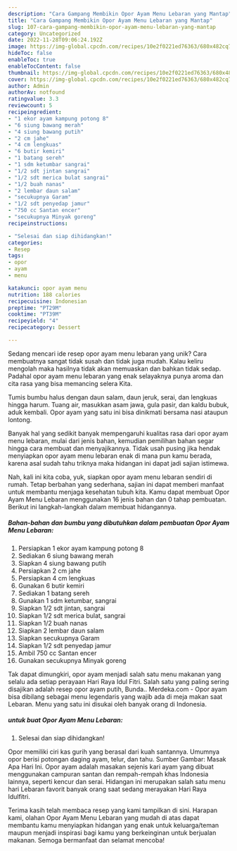 ```yaml
---
description: "Cara Gampang Membikin Opor Ayam Menu Lebaran yang Mantap"
title: "Cara Gampang Membikin Opor Ayam Menu Lebaran yang Mantap"
slug: 107-cara-gampang-membikin-opor-ayam-menu-lebaran-yang-mantap
category: Uncategorized
date: 2022-11-28T09:06:24.192Z
image: https://img-global.cpcdn.com/recipes/10e2f0221ed76363/680x482cq70/opor-ayam-menu-lebaran-foto-resep-utama.jpg
hideToc: false
enableToc: true
enableTocContent: false
thumbnail: https://img-global.cpcdn.com/recipes/10e2f0221ed76363/680x482cq70/opor-ayam-menu-lebaran-foto-resep-utama.jpg
cover: https://img-global.cpcdn.com/recipes/10e2f0221ed76363/680x482cq70/opor-ayam-menu-lebaran-foto-resep-utama.jpg
author: Admin
authorAv: notfound
ratingvalue: 3.3
reviewcount: 5
recipeingredient:
- "1 ekor ayam kampung potong 8"
- "6 siung bawang merah"
- "4 siung bawang putih"
- "2 cm jahe"
- "4 cm lengkuas"
- "6 butir kemiri"
- "1 batang sereh"
- "1 sdm ketumbar sangrai"
- "1/2 sdt jintan sangrai"
- "1/2 sdt merica bulat sangrai"
- "1/2 buah nanas"
- "2 lembar daun salam"
- "secukupnya Garam"
- "1/2 sdt penyedap jamur"
- "750 cc Santan encer"
- "secukupnya Minyak goreng"
recipeinstructions:

- "Selesai dan siap dihidangkan!"
categories:
- Resep
tags:
- opor
- ayam
- menu

katakunci: opor ayam menu 
nutrition: 188 calories
recipecuisine: Indonesian
preptime: "PT29M"
cooktime: "PT39M"
recipeyield: "4"
recipecategory: Dessert

---
```





Sedang mencari ide resep opor ayam menu lebaran yang unik? Cara membuatnya sangat tidak susah dan tidak juga mudah. Kalau keliru mengolah maka hasilnya tidak akan memuaskan dan bahkan tidak sedap. Padahal opor ayam menu lebaran yang enak selayaknya punya aroma dan cita rasa yang bisa memancing selera Kita.





Tumis bumbu halus dengan daun salam, daun jeruk, serai, dan lengkuas hingga harum. Tuang air, masukkan asam jawa, gula pasir, dan kaldu bubuk, aduk kembali. Opor ayam yang satu ini bisa dinikmati bersama nasi ataupun lontong.

Banyak hal yang sedikit banyak mempengaruhi kualitas rasa dari opor ayam menu lebaran, mulai dari jenis bahan, kemudian pemilihan bahan segar hingga cara membuat dan menyajikannya. Tidak usah pusing jika hendak menyiapkan opor ayam menu lebaran enak di mana pun kamu berada, karena asal sudah tahu triknya maka hidangan ini dapat jadi sajian istimewa.






Nah, kali ini kita coba, yuk, siapkan opor ayam menu lebaran sendiri di rumah. Tetap berbahan yang sederhana, sajian ini dapat memberi manfaat untuk membantu menjaga kesehatan tubuh kita. Kamu dapat membuat Opor Ayam Menu Lebaran menggunakan 16 jenis bahan dan 0 tahap pembuatan. Berikut ini langkah-langkah dalam membuat hidangannya.

<!--inarticleads1-->

##### Bahan-bahan dan bumbu yang dibutuhkan dalam pembuatan Opor Ayam Menu Lebaran:

1. Persiapkan 1 ekor ayam kampung potong 8
1. Sediakan 6 siung bawang merah
1. Siapkan 4 siung bawang putih
1. Persiapkan 2 cm jahe
1. Persiapkan 4 cm lengkuas
1. Gunakan 6 butir kemiri
1. Sediakan 1 batang sereh
1. Gunakan 1 sdm ketumbar, sangrai
1. Siapkan 1/2 sdt jintan, sangrai
1. Siapkan 1/2 sdt merica bulat, sangrai
1. Siapkan 1/2 buah nanas
1. Siapkan 2 lembar daun salam
1. Siapkan secukupnya Garam
1. Siapkan 1/2 sdt penyedap jamur
1. Ambil 750 cc Santan encer
1. Gunakan secukupnya Minyak goreng


Tak dapat dimungkiri, opor ayam menjadi salah satu menu makanan yang selalu ada setiap perayaan Hari Raya Idul Fitri. Salah satu yang paling sering disajikan adalah resep opor ayam putih, Bunda.. Merdeka.com - Opor ayam bisa dibilang sebagai menu legendaris yang wajib ada di meja makan saat Lebaran. Menu yang satu ini disukai oleh banyak orang di Indonesia. 

<!--inarticleads2-->

#####  untuk buat Opor Ayam Menu Lebaran:


1. Selesai dan siap dihidangkan!

Opor memiliki ciri kas gurih yang berasal dari kuah santannya. Umumnya opor berisi potongan daging ayam, telur, dan tahu. Sumber Gambar: Masak Apa Hari Ini. Opor ayam adalah masakan sejenis kari ayam yang dibuat menggunakan campuran santan dan rempah-rempah khas Indonesia lainnya, seperti kencur dan serai. Hidangan ini merupakan salah satu menu hari Lebaran favorit banyak orang saat sedang merayakan Hari Raya Idulfitri. 

Terima kasih telah membaca resep yang kami tampilkan di sini. Harapan kami, olahan Opor Ayam Menu Lebaran yang mudah di atas dapat membantu kamu menyiapkan hidangan yang enak untuk keluarga/teman maupun menjadi inspirasi bagi kamu yang berkeinginan untuk berjualan makanan. Semoga bermanfaat dan selamat mencoba!

